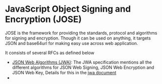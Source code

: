# JavaScript Object Signing and Encryption (JOSE)

JOSE is the framework for providing the standards, protocol and algorithms for signing and encryption. Though it can be used on anything, it targets JSON and base64url for making easy use across web application.

It consists of several RFCs as defined below
- [JSON Web Algorithms (JWA)](https://datatracker.ietf.org/doc/html/draft-ietf-jose-json-web-algorithms-40): The JWA specification mentions all the different algorithms for JSON Web Signing, JSON Web Encryption and JSON Web Key, Details for this in the [jwa document](./jwa.md)
- 


